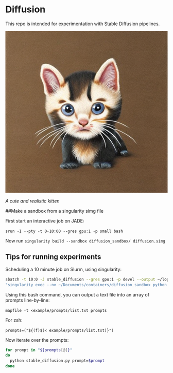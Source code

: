 # Diffusion

This repo is intended for experimentation with Stable Diffusion pipelines. 

![alt text](example/out.png "Stable Diffusion Output")

*A cute and realistic kitten* 

##Make a sandbox from a singularity simg file

First start an interactive job on JADE:

`srun -I --pty -t 0-10:00 --gres gpu:1 -p small bash`

Now run 
`singularity build --sandbox diffusion_sandbox/ diffusion.simg`

## Tips for running experiments

Scheduling a 10 minute job on Slurm, using singularity:
```bash
sbatch -t 10:0 -J stable_diffusion --gres gpu:1 -p devel --output ~/logs/%j.out --wrap
"singularity exec --nv ~/Documents/containers/diffusion_sandbox python stable_diffusion.py"
```

Using this bash command, you can output a text file into an array of prompts line-by-line:

`mapfile -t <example/prompts/list.txt prompts`

For zsh:

`prompts=("${(f)$(< example/prompts/list.txt)}")`

Now iterate over the prompts:

```bash
for prompt in "${prompts[@]}"
do
  python stable_diffusion.py prompt=$prompt
done
```
